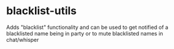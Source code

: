 # blacklist-utils
Adds "blacklist" functionality and can be used to get notified of a blacklisted name being in party or to mute blacklisted names in chat/whisper
